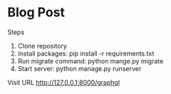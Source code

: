 # Blog Post
Steps
1. Clone repository
2. Install packages: pip install -r requirements.txt
3. Run migrate command: python mange.py migrate
4. Start server: python manage.py runserver

Visit URL
http://127.0.0.1:8000/graphql
